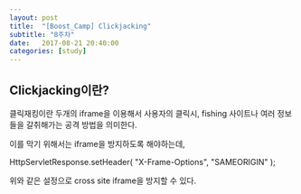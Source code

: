 ```yaml
---
layout: post
title:  "[Boost_Camp] Clickjacking"
subtitle: "8주차"
date:   2017-08-21 20:40:00
categories: [study]
---
```


Clickjacking이란? 
---
클릭재킹이란 두개의 iframe을 이용해서 사용자의 클릭시, fishing 사이트나 여러 정보들을 갈취해가는 공격 방법을 의미한다.

이를 막기 위해서는 iframe을 방지하도록 해야하는데, 

HttpServletResponse.setHeader( "X-Frame-Options", "SAMEORIGIN" );

위와 같은 설정으로 cross site iframe을 방지할 수 있다.